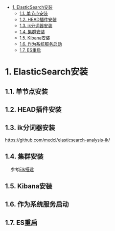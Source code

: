 
<!-- TOC -->

- [1. ElasticSearch安装](#1-elasticsearch安装)
    - [1.1. 单节点安装](#11-单节点安装)
    - [1.2. HEAD插件安装](#12-head插件安装)
    - [1.3. ik分词器安装](#13-ik分词器安装)
    - [1.4. 集群安装](#14-集群安装)
    - [1.5. Kibana安装](#15-kibana安装)
    - [1.6. 作为系统服务启动](#16-作为系统服务启动)
    - [1.7. ES重启](#17-es重启)

<!-- /TOC -->

<!-- 

***  死磕 Elasticsearch 方法论认知清单
https://mp.weixin.qq.com/s/GTDoSXTX263lc920u3N1_Q

如何系统的学习 Elasticsearch ？ 
https://mp.weixin.qq.com/s/mDXLxGRA3TG71HteVLCtHw

《死磕 Elasticsearch 方法论》：普通程序员高效精进的 10 大狠招！（完整版）
https://blog.csdn.net/laoyang360/article/details/79293493#comments_15296602

Elasticsearch 生产环境集群部署最佳实践 
https://mp.weixin.qq.com/s/RVaR0U-CVAmLOewYse7HKA

快速部署ElasticSearch 8.1单机多节点集群
https://mp.weixin.qq.com/s/pBt8VcBZvkCz_kNpWqriYA

-->

# 1. ElasticSearch安装 
<!-- 
ElasticSearch 从安装开始 
https://mp.weixin.qq.com/s/QnBqoaptV5-xKIpOBKSfHQ

**** es搭建
https://www.elastic.co/cn/downloads/past-releases#elasticsearch
https://www.elastic.co/cn/start

-->

## 1.1. 单节点安装  

## 1.2. HEAD插件安装

## 1.3. ik分词器安装
https://github.com/medcl/elasticsearch-analysis-ik/

## 1.4. 集群安装  
&emsp; 参考[Elk搭建](/docs/devAndOps/build/elk.md)   

## 1.5. Kibana安装


## 1.6. 作为系统服务启动  


## 1.7. ES重启  
<!-- 

ElasticSearch linux上重启
https://blog.csdn.net/gmaaa123/article/details/119836946

ES集群一个正确的重启流程(附串行重启es脚本)
https://blog.csdn.net/qq_43005694/article/details/120064724

-->


